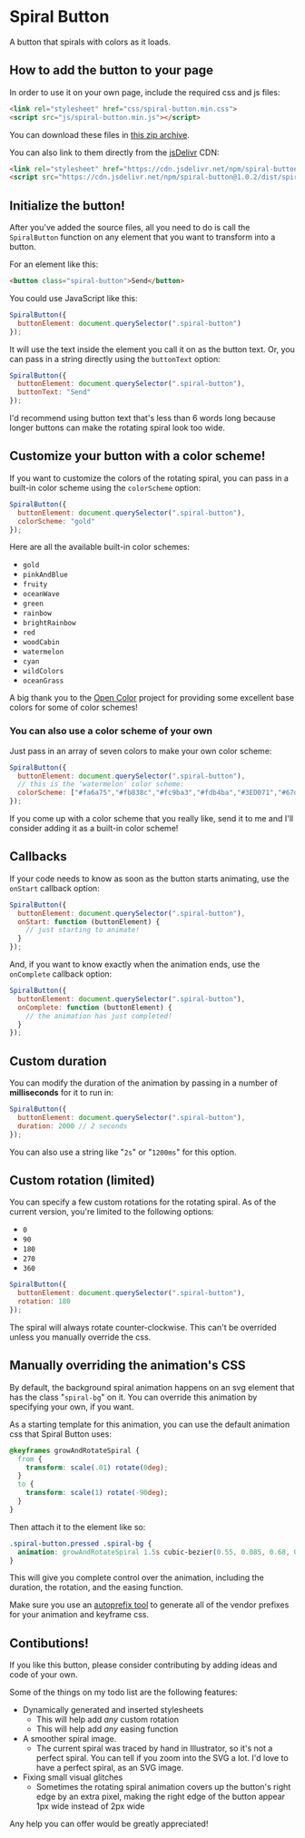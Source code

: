 # Spiral Button

A button that spirals with colors as it loads. 


## How to add the button to your page

In order to use it on your own page, include the required css and js files:

```html
<link rel="stylesheet" href="css/spiral-button.min.css">
<script src="js/spiral-button.min.js"></script>
```

You can download these files in [this zip archive](https://panphora.github.io/SpiralButton/download/spiral-button.zip).

You can also link to them directly from the [jsDelivr](https://www.jsdelivr.com/) CDN:

```html
<link rel="stylesheet" href="https://cdn.jsdelivr.net/npm/spiral-button@1.0.2/dist/spiral-button.min.css">
<script src="https://cdn.jsdelivr.net/npm/spiral-button@1.0.2/dist/spiral-button.min.js"></script>
```

## Initialize the button!

After you've added the source files, all you need to do is call the `SpiralButton` function on any element that you want to transform into a button.

For an element like this:

```html
<button class="spiral-button">Send</button>
```

You could use JavaScript like this:

```javascript
SpiralButton({
  buttonElement: document.querySelector(".spiral-button")
});
```

It will use the text inside the element you call it on as the button text. Or, you can pass in a string directly using the `buttonText` option:

```javascript
SpiralButton({
  buttonElement: document.querySelector(".spiral-button"),
  buttonText: "Send"
});
```

I'd recommend using button text that's less than 6 words long because longer buttons can make the rotating spiral look too wide.

## Customize your button with a color scheme!

If you want to customize the colors of the rotating spiral, you can pass in a built-in color scheme using the `colorScheme` option:

```javascript
SpiralButton({
  buttonElement: document.querySelector(".spiral-button"),
  colorScheme: "gold"
});
```

Here are all the available built-in color schemes: 

- `gold`
- `pinkAndBlue`
- `fruity`
- `oceanWave`
- `green`
- `rainbow`
- `brightRainbow`
- `red`
- `woodCabin`
- `watermelon`
- `cyan`
- `wildColors`
- `oceanGrass`

A big thank you to the [Open Color](https://yeun.github.io/open-color/) project for providing some excellent base colors for some of color schemes!

### You can also use a color scheme of your own

Just pass in an array of seven colors to make your own color scheme:

```javascript
SpiralButton({
  buttonElement: document.querySelector(".spiral-button"),
  // this is the 'watermelon' color scheme:
  colorScheme: ["#fa6a75","#fb838c","#fc9ba3","#fdb4ba","#3ED071","#67da8f","#90e4ad"]
});
```

If you come up with a color scheme that you really like, send it to me and I'll consider adding it as a built-in color scheme!

## Callbacks

If your code needs to know as soon as the button starts animating, use the `onStart` callback option:

```javascript
SpiralButton({
  buttonElement: document.querySelector(".spiral-button"),
  onStart: function (buttonElement) {
    // just starting to animate!
  }
});
```

And, if you want to know exactly when the animation ends, use the `onComplete` callback option:

```javascript
SpiralButton({
  buttonElement: document.querySelector(".spiral-button"),
  onComplete: function (buttonElement) {
    // the animation has just completed!
  }
});
```

## Custom duration

You can modify the duration of the animation by passing in a number of **milliseconds** for it to run in:

```javascript
SpiralButton({
  buttonElement: document.querySelector(".spiral-button"),
  duration: 2000 // 2 seconds
});
```

You can also use a string like "`2s`" or "`1200ms`" for this option.


## Custom rotation (limited)

You can specify a few custom rotations for the rotating spiral. As of the current version, you're limited to the following options:

- `0`
- `90`
- `180`
- `270`
- `360`

```javascript
SpiralButton({
  buttonElement: document.querySelector(".spiral-button"),
  rotation: 180
});
```

The spiral will always rotate counter-clockwise. This can't be overrided unless you manually override the css.


## Manually overriding the animation's CSS

By default, the background spiral animation happens on an svg element that has the class "`spiral-bg`" on it. You can override this animation by specifying your own, if you want. 

As a starting template for this animation, you can use the default animation css that Spiral Button uses:

```css
@keyframes growAndRotateSpiral {
  from {
    transform: scale(.01) rotate(0deg);
  }
  to {
    transform: scale(1) rotate(-90deg);
  }
}
```

Then attach it to the element like so:

```css
.spiral-button.pressed .spiral-bg {
  animation: growAndRotateSpiral 1.5s cubic-bezier(0.55, 0.085, 0.68, 0.53);
}
```

This will give you complete control over the animation, including the duration, the rotation, and the easing function.

Make sure you use an [autoprefix tool](https://autoprefixer.github.io/) to generate all of the vendor prefixes for your animation and keyframe css.


## Contibutions!

If you like this button, please consider contributing by adding ideas and code of your own. 

Some of the things on my todo list are the following features:

- Dynamically generated and inserted stylesheets 
  - This will help add *any* custom rotation 
  - This will help add *any* easing function
- A smoother spiral image. 
  - The current spiral was traced by hand in Illustrator, so it's not a perfect spiral. You can tell if you zoom into the SVG a lot. I'd love to have a perfect spiral, as an SVG image.
- Fixing small visual glitches
  - Sometimes the rotating spiral animation covers up the button's right edge by an extra pixel, making the right edge of the button appear 1px wide instead of 2px wide

Any help you can offer would be greatly appreciated!

